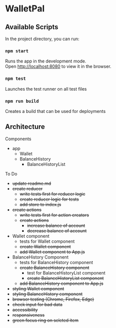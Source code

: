 # WalletPal

## Available Scripts

In the project directory, you can run:

### `npm start`

Runs the app in the development mode.<br />
Open [http://localhost:8080](http://localhost:8080) to view it in the browser.

### `npm test`

Launches the test runner on all test files<br />

### `npm run build`

Creates a build that can be used for deployments<br />

## Architecture

Components
* app
  * Wallet
  * BalanceHistory
    * BalanceHistoryList
    
To Do
* ~~update readme.md~~
* ~~create reducer~~
  * ~~write tests first for reducer logic~~
  * ~~create reducer logic for tests~~
  * ~~add store to index.js~~
* ~~create actions~~
  * ~~write tests first for action creators~~
  * ~~create actions~~
    *  ~~increase balance of account~~
    *  ~~decrease balance of account~~
* Wallet component
  * tests for Wallet component
  * ~~create Wallet component~~
  * ~~add Wallet component to App.js~~
* BalanceHistory Component
  * tests for BalanceHistory component
  * ~~create BalanceHistory component~~
    * test for BalanceHistoryList component
    * ~~create BalanceHistoryList component~~
  * ~~add BalanceHistory component to App.js~~
* ~~styling Wallet component~~
* ~~styling BalanceHistory component~~
* ~~browser testing (Chrome, Firefox, Edge)~~
* ~~check input for bad data~~
* ~~accessibility~~
* ~~responsiveness~~
* ~~green focus ring on seleted item~~